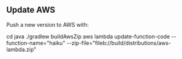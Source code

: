 ## Update AWS

Push a new version to AWS with:

cd java
./gradlew buildAwsZip
aws lambda update-function-code --function-name="haiku" --zip-file="fileb://build/distributions/aws-lambda.zip"
